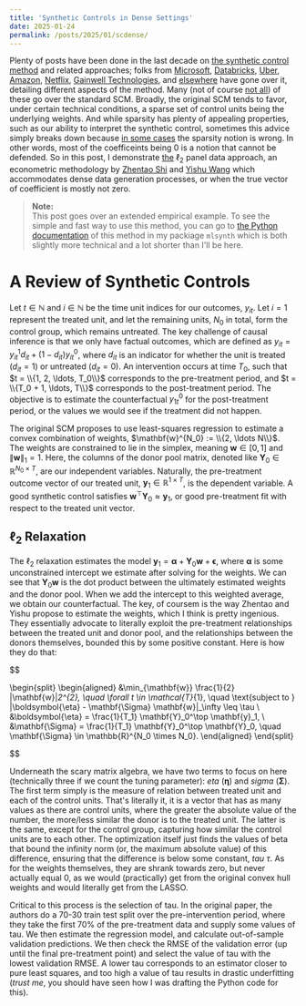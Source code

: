 ```yaml
---
title: 'Synthetic Controls in Dense Settings'
date: 2025-01-24
permalink: /posts/2025/01/scdense/
---
```


Plenty of posts have been done in the last decade on [the synthetic control method](https://doi.org/10.1198/jasa.2009.ap08746) and related approaches; folks from [Microsoft](https://medium.com/data-science-at-microsoft/causal-inference-using-synthetic-controls-d96a890c83a7), [Databricks](https://towardsdatascience.com/how-to-do-causal-inference-using-synthetic-controls-ab435e0228f1), [Uber](https://youtu.be/j5DoJV5S2Ao?si=RWUYFjFEWpvkl8x1), [Amazon](https://towardsdatascience.com/causal-inference-with-synthetic-control-in-python-4a79ee636325), [Netflix](https://netflixtechblog.com/round-2-a-survey-of-causal-inference-applications-at-netflix-fd78328ee0bb), [Gainwell Technologies](https://andrewpwheeler.com/2019/12/06/using-regularization-to-generate-synthetic-controls-and-conformal-prediction-for-significance-tests/), and [else](https://rudrendupaul.medium.com/causal-inference-part-7-synthetic-control-methods-a-powerful-technique-for-inferring-causality-in-3ec5dbe26038)[where](https://henamsingla.medium.com/synthetic-control-method-a-z-d28099c56edb) have gone over it, detailing different aspects of the method. Many (not of course [not all](https://peerunreviewed.blogspot.com/2019/11/a-short-tutorial-on-robust-synthetic.html)) of these go over the standard SCM. Broadly, the original SCM tends to favor, under certain technical conditions, a sparse set of control units being the underlying weights. And while sparsity has plenty of appealing properties, such as our ability to interpret the synthetic control, sometimes this advice simply breaks down because [in some cases](https://ceistorvergata.it/public/files/RFCS/Giannone_illusion4-2.pdf) the sparsity notion is wrong. In other words, most of the coefficeints being 0 is a notion that cannot be defended. So in this post, I demonstrate [the](10.13140/RG.2.2.11670.97609) $\ell_2$ panel data approach, an econometric methodology by [Zhentao Shi](https://zhentaoshi.github.io/) and [Yishu Wang](https://ishwang1.github.io/) which accommodates dense data generation processes, or when the true vector of coefficient is mostly not zero.

> **Note:**  
This post goes over an extended empirical example. To see the simple and fast way to use this method, you can go to [the Python documentation](https://mlsynth.readthedocs.io/en/latest/pda.html#ell-2-relaxation) of this method in my packiage ``mlsynth`` which is both slightly more technical and a lot shorter than I'll be here.

# A Review of Synthetic Controls

Let $t \in \mathbb{N}$ and $i \in \mathbb{N}$ be the time unit indices for our outcomes, $y_{it}$. Let $i = 1$ represent the treated unit, and let the remaining units, $N_0$ in total, form the control group, which remains untreated. The key challenge of causal inference is that we only have factual outcomes, which are defined as $y_{it} = y_{it}^1 d_{it} + \left(1 - d_{it}\right)y_{it}^0$, where $d_{it}$ is an indicator for whether the unit is treated ($d_{it} = 1$) or untreated ($d_{it} = 0$). An intervention occurs at time $T_0$, such that $t = \\{1, 2, \ldots, T_0\\}$ corresponds to the pre-treatment period, and $t = \\{T_0 + 1, \ldots, T\\}$ corresponds to the post-treatment period. The objective is to estimate the counterfactual $y_{1t}^0$ for the post-treatment period, or the values we would see if the treatment did not happen.

The original SCM proposes to  use least-squares regression to estimate a convex combination of weights, $\mathbf{w}^{N_0} := \\{2, \ldots N\\}$. The weights are constrained to lie in the simplex, meaning $\mathbf{w} \in [0, 1]$ and $\lVert \mathbf{w} \rVert_1 = 1$. Here, the columns of the donor pool matrix, denoted like $\mathbf{Y}_0 \in \mathbb{R}^{N_0 \times T}$, are our independent variables. Naturally, the pre-treatment outcome vector of our treated unit, $\mathbf{y}_1 \in \mathbb{R}^{1 \times T}$, is the dependent variable. A good synthetic control satisfies $\mathbf{w}^\top \mathbf{Y}_0 \approx \mathbf{y}_1$, or good pre-treatment fit with respect to the treated unit vector.

## $\ell_2$ Relaxation

The $\ell_2$ relaxation estimates the model $\mathbf{y}_1 = \boldsymbol{\alpha}+ \mathbf{Y}_0\mathbf{w}+\mathbf{\epsilon}$, where $\boldsymbol{\alpha}$ is some unconstrained intercept we estimate after solving for the weights. We can see that $\mathbf{Y}_0\mathbf{w}$ is the dot product between the ultimately estimated weights and the donor pool. When we add the intercept to this weighted average, we obtain our counterfactual. The key, of coursem is the way Zhentao and Yishu propose to estimate the weights, which I think is pretty ingenious. They essentially advocate to literally exploit the pre-treatment relationships between the treated unit and donor pool, and the relationships between the donors themselves, bounded this by some positive constant. Here is how they do that:

$$

\begin{split}
\begin{aligned}
&\min_{\mathbf{w}} \frac{1}{2} \|\mathbf{w}\|_2^{2}, \quad \forall t \in \mathcal{T}_{1}, \quad \text{subject to } \|\boldsymbol{\eta} - \mathbf{\Sigma} \mathbf{w}\|_\infty \leq \tau \\
&\boldsymbol{\eta} = \frac{1}{T_1} \mathbf{Y}_0^\top \mathbf{y}_1, \\
&\mathbf{\Sigma} = \frac{1}{T_1} \mathbf{Y}_0^\top \mathbf{Y}_0, \quad \mathbf{\Sigma} \in \mathbb{R}^{N_0 \times N_0}.
\end{aligned}
\end{split}

$$


Underneath the scary matrix algebra, we have two terms to focus on here (technically three if we count the tuning parameter): _eta_ ($\boldsymbol{\eta}$) and _sigma_ ($\boldsymbol{\Sigma}$). The first term simply is the measure of relation between treated unit and each of the control units. That's literally it, it is a vector that has as many values as there are control units, where the greater the absolute value of the number, the more/less similar the donor is to the treated unit. The latter is the same, except for the control group, capturing how similar the control units are to each other. The optimization itself just finds the values of beta that bound the infinity norm (or, the maximum absolute value) of this difference, ensuring that the difference is below some constant, _tau_ $\tau$. As for the weights themselves, they are shrank towards zero, but never actually equal 0, as we would (practically) get from the original convex hull weights and would literally get from the LASSO.

Critical to this process is the selection of tau. In the original paper, the authors do a 70-30 train test split over the pre-intervention period, where they take the first 70% of the pre-treatment data and supply some values of tau. We then estimate the regression model, and calculate out-of-sample validation predictions. We then check the RMSE of the validation error (up until the final pre-treatment point) and select the value of tau with the lowest validation RMSE. A lower tau corresponds to an estimator closer to pure least squares, and too high a value of tau results in drastic underfitting (_trust me_, you should have seen how I was drafting the Python code for this).
